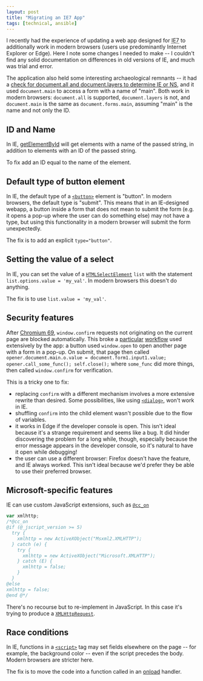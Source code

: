 ```yaml
---
layout: post
title: "Migrating an IE7 App"
tags: [technical, ansible]
---
```


I recently had the experience of updating a web app designed for <abbr title="Internet Explorer 7">IE7</abbr> to additionally work in modern browsers (users use predominantly Internet Explorer or Edge). Here I note some changes I needed to make -- I couldn't find any solid documentation on differences in old versions of IE, and much was trial and error.

The application also held some interesting archaeological remnants -- it had a [check for document.all and document.layers to determine IE or NS](https://stackoverflow.com/questions/15854504/are-document-all-and-document-layers-obsolete-now), and it used `document.main` to access a form with a name of "main". Both work in modern browsers: `document.all` is supported, `document.layers` is not, and `document.main` is the same as `document.forms.main`, assuming "main" is the name and not only the ID.

## ID and Name

In IE, [getElementById](https://developer.mozilla.org/en-US/docs/Web/API/Document/getElementById) will get elements with a name of the passed string, in addition to elements with an ID of the passed string.

To fix add an ID equal to the name of the element.

## Default type of button element

In IE, the default type of a [`<button>`](https://developer.mozilla.org/en-US/docs/Web/HTML/Element/button) element is "button". In modern browsers, the default type is "submit". This means that in an IE-designed webapp, a button inside a form that does not mean to submit the form (e.g. it opens a pop-up where the user can do something else) may not have a type, but using this functionality in a modern browser will submit the form unexpectedly.

The fix is to add an explicit `type="button"`.

## Setting the value of a select

In IE, you can set the value of a [`HTMLSelectElement`](https://developer.mozilla.org/en-US/docs/Web/API/HTMLSelectElement) `list` with the statement `list.options.value = 'my_val'`. In modern browsers this doesn't do anything.

The fix is to use `list.value = 'my_val'`.

## Security features

After [Chromium 69](https://www.chromestatus.com/feature/5140698722467840), `window.confirm` requests not originating on the current page are blocked automatically. This broke a [particular](https://stackoverflow.com/questions/52625420/how-to-prevent-google-chrome-from-suppressing-confirm-dialog) [workflow](https://stackoverflow.com/questions/43901822/how-to-prevent-google-chrome-suppressing-dialogs) used extensively by the app: a button used `window.open` to open another page with a form in a pop-up. On submit, that page then called `opener.document.main.o.value = document.form1.input1.value; opener.call_some_func(); self.close();` where `some_func` did more things, then called `window.confirm` for verification.

This is a tricky one to fix:
* replacing `confirm` with a different mechanism involves a more extensive rewrite than desired. Some possibilities, like using [`<dialog>`](https://developer.mozilla.org/en-US/docs/Web/HTML/Element/dialog), won't work in IE.
* shuffling `confirm` into the child element wasn't possible due to the flow of variables.
* it works in Edge if the developer console is open. This isn't ideal because it's a strange requirement and seems like a bug. It did hinder discovering the problem for a long while, though, especially because the error message appears in the developer console, so it's natural to have it open while debugging!
* the user can use a different browser: Firefox doesn't have the feature, and IE always worked. This isn't ideal because we'd prefer they be able to use their preferred browser.

## Microsoft-specific features

IE can use custom JavaScript extensions, such as [`@cc_on`](https://developer.mozilla.org/en-US/docs/Archive/Web/JavaScript/Microsoft_Extensions/at-cc-on)

```javascript
var xmlhttp;
/*@cc_on
@if (@_jscript_version >= 5)
  try {
    xmlhttp = new ActiveXObject("Msxml2.XMLHTTP");
  } catch (e) {
    try {
      xmlhttp = new ActiveXObject("Microsoft.XMLHTTP");
    } catch (E) {
      xmlhttp = false;
    }
  }
@else
xmlhttp = false;
@end @*/
```

There's no recourse but to re-implement in JavaScript. In this case it's trying to produce a [`XMLHttpRequest`](https://developer.mozilla.org/en-US/docs/Web/API/XMLHttpRequest).

## Race conditions

In IE, functions in a [`<script>`](https://developer.mozilla.org/en-US/docs/Web/HTML/Element/script) tag may set fields elsewhere on the page -- for example, the background color -- even if the script precedes the body. Modern browsers are stricter here.

The fix is to move the code into a function called in an [onload](https://developer.mozilla.org/en-US/docs/Web/API/GlobalEventHandlers/onload) handler.
